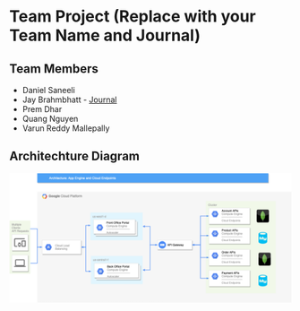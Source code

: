 # Team Project (Replace with your Team Name and Journal)

## Team Members

- Daniel Saneeli
- Jay Brahmbhatt - [Journal](Journals/Jay/JayProgress.md)
- Prem Dhar
- Quang Nguyen
- Varun Reddy Mallepally

## Architechture Diagram

![Architecture Diagram](images/OverallArchitecture.png)

